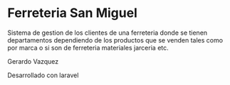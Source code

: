 # Ferreteria San Miguel
 Sistema de gestion de los clientes de una ferreteria donde se tienen departamentos dependiendo de los productos que se venden tales como por marca o si son de ferreteria materiales jarceria etc.
 
 Gerardo Vazquez
 
 Desarrollado con laravel
